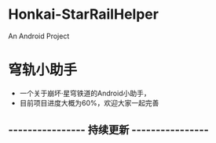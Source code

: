 # Honkai-StarRailHelper
An Android Project
# 穹轨小助手
 - 一个关于崩坏·星穹铁道的Android小助手，
 - 目前项目进度大概为60%，欢迎大家一起完善
## ---------------- 持续更新 ----------------
